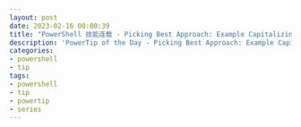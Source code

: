 ```yaml
---
layout: post
date: 2023-02-16 00:00:39
title: "PowerShell 技能连载 - Picking Best Approach: Example Capitalizing Words (Part 3)"
description: 'PowerTip of the Day - Picking Best Approach: Example Capitalizing Words (Part 3)'
categories:
- powershell
- tip
tags:
- powershell
- tip
- powertip
- series
---
```

<!--本文国际来源：[Picking Best Approach: Example Capitalizing Words (Part 3)](https://blog.idera.com/database-tools/powershell/powertips/picking-best-approach-example-capitalizing-words-part-3/)-->

